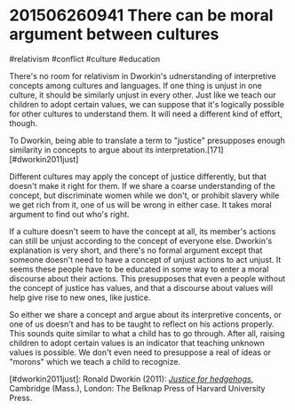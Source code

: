 # 201506260941 There can be moral argument between cultures
#relativism #conflict #culture #education

There's no room for relativism in Dworkin's udnerstanding of interpretive concepts among cultures and languages. If one thing is unjust in one culture, it should be similarly unjust in every other. Just like we teach our children to adopt certain values, we can suppose that it's logically possible for other cultures to understand them. It will need a different kind of effort, though.

To Dworkin, being able to translate a term to "justice" presupposes enough similarity in concepts to argue about its interpretation.[171][#dworkin2011just]

Different cultures may apply the concept of justice differently, but that doesn't make it right for them. If we share a coarse understanding of the concept, but discriminate women while we don't, or prohibit slavery while we get rich from it, one of us will be wrong in either case. It takes moral argument to find out who's right.

If a culture doesn't seem to have the concept at all, its member's actions can still be unjust according to the concept of everyone else. Dworkin's explanation is very short, and there's no formal argument except that someone doesn't need to have a concept of unjust actions to act unjust. It seems these people have to be educated in some way to enter a moral discourse about their actions. This presupposes that even a people without the concept of justice has values, and that a discourse about values will help give rise to new ones, like justice.

So either we share a concept and argue about its interpretive concents, or one of us doesn't and has to be taught to reflect on his actions properly. This sounds quite similar to what a child has to go through. After all, raising children to adopt certain values is an indicator that teaching unknown values is possible. We don't even need to presuppose a real of ideas or "morons" which we teach a child to recognize.

[#dworkin2011just]: Ronald Dworkin (2011): _[Justice for hedgehogs](x-bdsk://dworkin2011just)_, Cambridge (Mass.), London: The Belknap Press of Harvard University Press.
